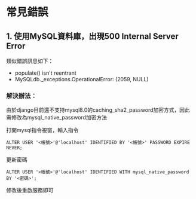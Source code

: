 # 常見錯誤

## 1. 使用MySQL資料庫，出現500 Internal Server Error

類似錯誤訊息如下：

* populate\(\) isn't reentrant
* MySQLdb.\_exceptions.OperationalError: \(2059, NULL\)

### 解決辦法：

由於django目前還不支持mysql8.0的caching\_sha2\_password加密方式，因此需修改為mysql\_native\_password加密方法

打開mysql指令視窗，輸入指令

```text
ALTER USER '<帳號>'@'localhost' IDENTIFIED BY '<帳號>' PASSWORD EXPIRE NEVER;
```

更新密碼

```text
ALTER USER '<帳號>'@'localhost' IDENTIFIED WITH mysql_native_password BY '<密碼>';
```

修改後重啟服務即可

